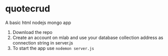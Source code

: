 # quotecrud
A basic html nodejs mongo app

1. Download the repo
2. Create an account on mlab and use your database collection address as connection string in server.js
3. To start the app use <code>nodemon server.js</code>
